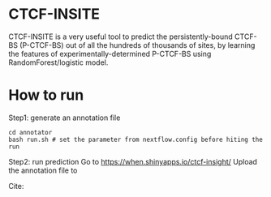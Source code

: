 # CTCF-INSITE
CTCF-INSITE is a very useful tool to predict the persistently-bound CTCF-BS (P-CTCF-BS) out of all the hundreds of thousands of sites, by learning the features of experimentally-determined P-CTCF-BS using RandomForest/logistic model.

# How to run
Step1: generate an annotation file
```
cd annotator 
bash run.sh # set the parameter from nextflow.config before hiting the run
```

Step2: run prediction
Go to https://when.shinyapps.io/ctcf-insight/
Upload the annotation file to 

Cite:

